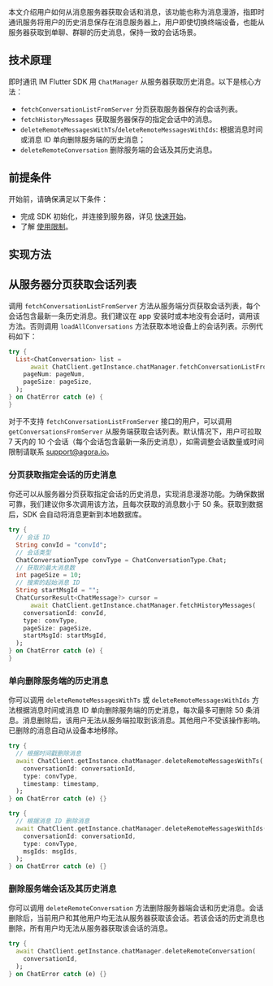 本文介绍用户如何从消息服务器获取会话和消息，该功能也称为消息漫游，指即时通讯服务将用户的历史消息保存在消息服务器上，用户即使切换终端设备，也能从服务器获取到单聊、群聊的历史消息，保持一致的会话场景。

## 技术原理

即时通讯 IM Flutter SDK 用 `ChatManager` 从服务器获取历史消息。以下是核心方法：

- `fetchConversationListFromServer` 分页获取服务器保存的会话列表。
- `fetchHistoryMessages` 获取服务器保存的指定会话中的消息。
- `deleteRemoteMessagesWithTs`/`deleteRemoteMessagesWithIds`: 根据消息时间或消息 ID 单向删除服务端的历史消息；
- `deleteRemoteConversation` 删除服务端的会话及其历史消息。

## 前提条件

开始前，请确保满足以下条件：

- 完成 SDK 初始化，并连接到服务器，详见 [快速开始](https://docs.agora.io/en/agora-chat/agora_chat_get_started_flutter?platform=Flutter)。
- 了解 [使用限制](https://docs.agora.io/en/agora-chat/agora_chat_limitation?platform=Flutter)。

## 实现方法

## 从服务器分页获取会话列表

调用 `fetchConversationListFromServer` 方法从服务端分页获取会话列表，每个会话包含最新一条历史消息。我们建议在 app 安装时或本地没有会话时，调用该方法。否则调用 `loadAllConversations` 方法获取本地设备上的会话列表。示例代码如下：

```dart
try {
  List<ChatConversation> list =
      await ChatClient.getInstance.chatManager.fetchConversationListFromServer(
    pageNum: pageNum,
    pageSize: pageSize,
  );
} on ChatError catch (e) {
}
```

对于不支持 `fetchConversationListFromServer` 接口的用户，可以调用 `getConversationsFromServer` 从服务端获取会话列表。默认情况下，用户可拉取 7 天内的 10 个会话（每个会话包含最新一条历史消息），如需调整会话数量或时间限制请联系 [support@agora.io](mailto:support@agora.io)。

### 分页获取指定会话的历史消息

你还可以从服务器分页获取指定会话的历史消息，实现消息漫游功能。为确保数据可靠，我们建议你多次调用该方法，且每次获取的消息数小于 50 条。获取到数据后，SDK 会自动将消息更新到本地数据库。

```dart
try {
  // 会话 ID
  String convId = "convId";
  // 会话类型
  ChatConversationType convType = ChatConversationType.Chat;
  // 获取的最大消息数
  int pageSize = 10;
  // 搜索的起始消息 ID
  String startMsgId = "";
  ChatCursorResult<ChatMessage?> cursor =
      await ChatClient.getInstance.chatManager.fetchHistoryMessages(
    conversationId: convId,
    type: convType,
    pageSize: pageSize,
    startMsgId: startMsgId,
  );
} on ChatError catch (e) {
}
```
### 单向删除服务端的历史消息

你可以调用 `deleteRemoteMessagesWithTs` 或 `deleteRemoteMessagesWithIds` 方法根据消息时间或消息 ID 单向删除服务端的历史消息，每次最多可删除 50 条消息。消息删除后，该用户无法从服务端拉取到该消息。其他用户不受该操作影响。已删除的消息自动从设备本地移除。

```dart
try {
  // 根据时间戳删除消息
  await ChatClient.getInstance.chatManager.deleteRemoteMessagesWithTs(
    conversationId: conversationId,
    type: convType,
    timestamp: timestamp,
  );
} on ChatError catch (e) {}

try {
  // 根据消息 ID 删除消息
  await ChatClient.getInstance.chatManager.deleteRemoteMessagesWithIds(
    conversationId: conversationId,
    type: convType,
    msgIds: msgIds,
  );
} on ChatError catch (e) {}
```

### 删除服务端会话及其历史消息

你可以调用 `deleteRemoteConversation` 方法删除服务器端会话和历史消息。会话删除后，当前用户和其他用户均无法从服务器获取该会话。若该会话的历史消息也删除，所有用户均无法从服务器获取该会话的消息。

```dart
try {
  await ChatClient.getInstance.chatManager.deleteRemoteConversation(
    conversationId,
  );
} on ChatError catch (e) {}
```
